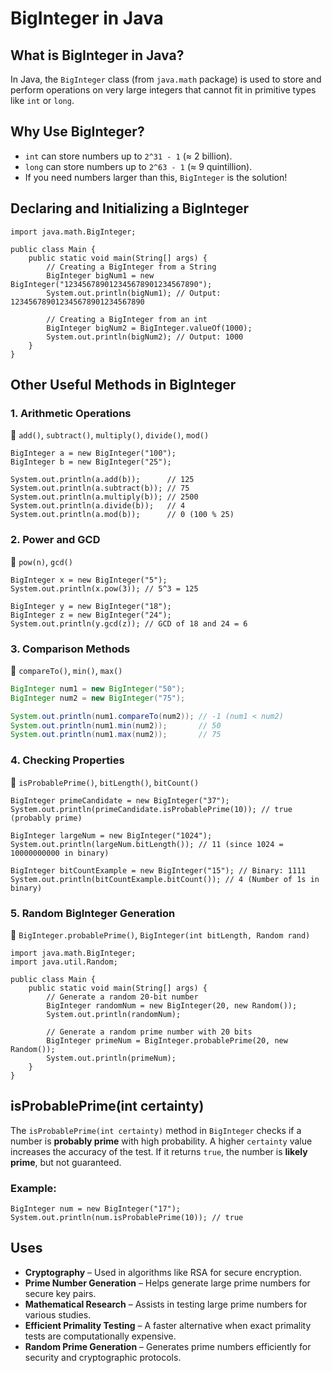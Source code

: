 # BigInteger in Java

## What is BigInteger in Java?
In Java, the `BigInteger` class (from `java.math` package) is used to store and perform operations on very large integers that cannot fit in primitive types like `int` or `long`.

## Why Use BigInteger?
- `int` can store numbers up to `2^31 - 1` (≈ 2 billion).
- `long` can store numbers up to `2^63 - 1` (≈ 9 quintillion).
- If you need numbers larger than this, `BigInteger` is the solution!

## Declaring and Initializing a BigInteger
```
import java.math.BigInteger;

public class Main {
    public static void main(String[] args) {
        // Creating a BigInteger from a String
        BigInteger bigNum1 = new BigInteger("123456789012345678901234567890");
        System.out.println(bigNum1); // Output: 123456789012345678901234567890

        // Creating a BigInteger from an int
        BigInteger bigNum2 = BigInteger.valueOf(1000);
        System.out.println(bigNum2); // Output: 1000
    }
}
```

## Other Useful Methods in BigInteger

### 1. Arithmetic Operations
🔹 `add()`, `subtract()`, `multiply()`, `divide()`, `mod()`
```
BigInteger a = new BigInteger("100");
BigInteger b = new BigInteger("25");

System.out.println(a.add(b));      // 125
System.out.println(a.subtract(b)); // 75
System.out.println(a.multiply(b)); // 2500
System.out.println(a.divide(b));   // 4
System.out.println(a.mod(b));      // 0 (100 % 25)
```

### 2. Power and GCD
🔹 `pow(n)`, `gcd()`
```
BigInteger x = new BigInteger("5");
System.out.println(x.pow(3)); // 5^3 = 125

BigInteger y = new BigInteger("18");
BigInteger z = new BigInteger("24");
System.out.println(y.gcd(z)); // GCD of 18 and 24 = 6
```

### 3. Comparison Methods
🔹 `compareTo()`, `min()`, `max()`
```java
BigInteger num1 = new BigInteger("50");
BigInteger num2 = new BigInteger("75");

System.out.println(num1.compareTo(num2)); // -1 (num1 < num2)
System.out.println(num1.min(num2));       // 50
System.out.println(num1.max(num2));       // 75
```

### 4. Checking Properties
🔹 `isProbablePrime()`, `bitLength()`, `bitCount()`
```
BigInteger primeCandidate = new BigInteger("37");
System.out.println(primeCandidate.isProbablePrime(10)); // true (probably prime)

BigInteger largeNum = new BigInteger("1024");
System.out.println(largeNum.bitLength()); // 11 (since 1024 = 10000000000 in binary)

BigInteger bitCountExample = new BigInteger("15"); // Binary: 1111
System.out.println(bitCountExample.bitCount()); // 4 (Number of 1s in binary)
```

### 5. Random BigInteger Generation
🔹 `BigInteger.probablePrime()`, `BigInteger(int bitLength, Random rand)`
```
import java.math.BigInteger;
import java.util.Random;

public class Main {
    public static void main(String[] args) {
        // Generate a random 20-bit number
        BigInteger randomNum = new BigInteger(20, new Random());
        System.out.println(randomNum);

        // Generate a random prime number with 20 bits
        BigInteger primeNum = BigInteger.probablePrime(20, new Random());
        System.out.println(primeNum);
    }
}
```
## isProbablePrime(int certainty)

The `isProbablePrime(int certainty)` method in `BigInteger` checks if a number is **probably prime** with high probability. A higher `certainty` value increases the accuracy of the test. If it returns `true`, the number is **likely prime**, but not guaranteed.

### Example:
```
BigInteger num = new BigInteger("17");
System.out.println(num.isProbablePrime(10)); // true
```

## Uses

- **Cryptography** – Used in algorithms like RSA for secure encryption.  
- **Prime Number Generation** – Helps generate large prime numbers for secure key pairs.  
- **Mathematical Research** – Assists in testing large prime numbers for various studies.  
- **Efficient Primality Testing** – A faster alternative when exact primality tests are computationally expensive.  
- **Random Prime Generation** – Generates prime numbers efficiently for security and cryptographic protocols.  
